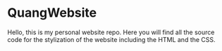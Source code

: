 # QuangWebsite

Hello, this is my personal website repo. 
Here you will find all the source code for the stylization of the website including the HTML and the CSS.